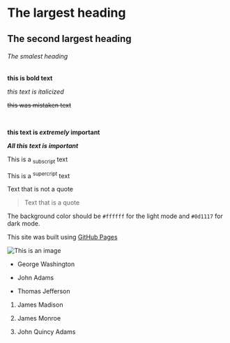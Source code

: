# The largest heading

## The second largest heading

###### The smalest heading

**this is bold text**

_this text is italicized_

~~this was mistaken text~~

<br>

**this text is _extremely_ important**

**_All this text is important_**

This is a <sub>subscript</sub> text

This is a <sup>supercript</sup> text

Text that is not a quote

> Text that is a quote

The background color should be `#ffffff` for the light mode and `#0d1117` for dark mode.

This site was built using [GitHub Pages](https://pages.github.com)

![This is an image](https://myoctocat.com/assets/images/base-octocat.svg)

- George Washington

* John Adams

- Thomas Jefferson

1. James Madison

2. James Monroe

3. John Quincy Adams
